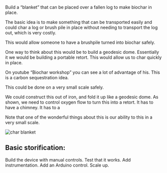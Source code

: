 Build a “blanket” that can be placed over a fallen log to make biochar in place.

The basic idea is to make something that can be transported easily and could char a log or brush pile in place without needing to transport the log out, which is very costly.

This would allow someone to have a brushpile turned into biochar safely.

One way to think about this would be to build a geodesic dome.  Essentially it we would be building a portable retort.   This would allow us to char quickly in place.

On youtube “Biochar workshop” you can see a lot of advantage of his.  This is a carbon sequestration idea.  

This could be done on a very small scale safely.

We could construct this out of iron, and fold it up like a geodesic dome.  As shown, we need to control oxygen flow to turn this into a retort.  It has to have a chimney.  It has to a

Note that one of the wonderful things about this is our ability to this in a very small scale.

![char blanket](https://cloud.githubusercontent.com/assets/5296671/7100031/22835362-dfcf-11e4-8d16-909f01924fab.png)


## Basic storification:

Build the device with manual controls.  Test that it works.
Add instrumentation.
Add an Arduino control.
Scale up.

